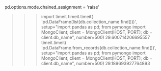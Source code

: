
pd.options.mode.chained_assignment = 'raise'


>>> import timeit
>>> timeit.timeit(
       'pd.DataFrame(list(db.collection_name.find()))', 
       setup="import pandas as pd; from pymongo import MongoClient; client = MongoClient(HOST, PORT); db = client.db_name",
       number=500)
29.600714206695557
>>> timeit.timeit(
       'pd.DataFrame.from_records(db.collection_name.find())', 
       setup="import pandas as pd; from pymongo import MongoClient; client = MongoClient(HOST, PORT); db = client.db_name",
       number=500)
29.189693927764893
